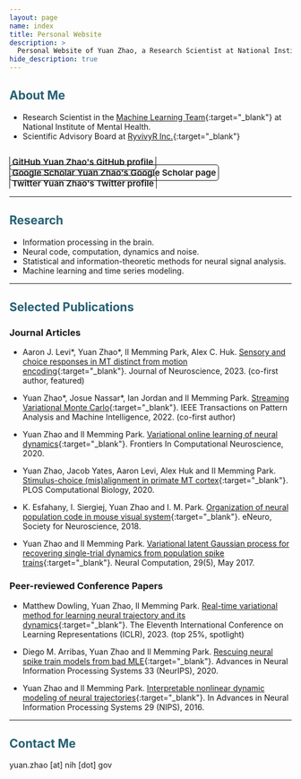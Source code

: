 ```yaml
---
layout: page
name: index
title: Personal Website
description: >
  Personal Website of Yuan Zhao, a Research Scientist at National Institute of Mental Health.
hide_description: true
---
```

<!-- <script type="text/javascript">
	document.getElementsByClassName("page-title")[0].classList.add("sr-only");
</script> -->

<style type="text/css">
	.page-title {
		position: absolute;
		width: 1px;
  		height: 1px;
  		margin: -1px;
  		border: 0;
  		padding: 0;
  		clip: rect(0 0 0 0);
  		overflow: hidden;
	}
</style>

<h2 class="h1" style="color: rgb(35, 95, 115)" id="about">About Me </h2>

* Research Scientist in the [Machine Learning Team](https://cmn.nimh.nih.gov/mlt){:target="_blank"} at National Institute of Mental Health. 
* Scientific Advisory Board at [RyvivyR Inc.](https://ryvivyr.com/){:target="_blank"}

<div class="body-social sidebar-social">
  <ul>
    <li> <a href="https://github.com/yuanz271" title="GitHub" class="no-mark-external" target="_blank"> <span class="icon-github"></span> <span aria-hidden="true">GitHub </span><span class="sr-only">Yuan Zhao's GitHub profile</span></a></li>
    <li> <a href="https://scholar.google.com/citations?user=c6bCVMUAAAAJ&hl" title="Google Scholar" class="no-mark-external" target="_blank"> <span class="icon-googlescholar"></span> <span aria-hidden="true">Google Scholar </span><span class="sr-only">Yuan Zhao's Google Scholar page</span></a></li>
    <li> <a href="https://twitter.com/yuanz271" title="Twitter" class="no-mark-external" target="_blank"> <span class="icon-twitter"></span> <span aria-hidden="true">Twitter </span><span class="sr-only">Yuan Zhao's Twitter profile</span></a></li>
  </ul>
</div>

---
<h2 class="h1" style="color: rgb(35, 95, 115)" id="research">Research </h2>

  * Information processing in the brain.
  * Neural code, computation, dynamics and noise.
  * Statistical and information-theoretic methods for neural signal analysis.
  * Machine learning and time series modeling.

---
<h2 class="h1" style="color: rgb(35, 95, 115)" id="publications">Selected Publications </h2>
  
<h3 class="h2">Journal Articles</h3>

* Aaron J. Levi*, Yuan Zhao*, Il Memming Park, Alex C. Huk. [Sensory and choice responses in MT distinct from motion encoding](https://doi.org/10.1523/JNEUROSCI.0267-22.2023){:target="_blank"}. Journal of Neuroscience, 2023. (co-first author, featured)

* Yuan Zhao*, Josue Nassar*, Ian Jordan and Il Memming Park. [Streaming Variational Monte Carlo](https://doi.org/10.1109/TPAMI.2022.3153225){:target="_blank"}. IEEE Transactions on Pattern Analysis and Machine Intelligence, 2022. (co-first author)

* Yuan Zhao and Il Memming Park. [Variational online learning of neural dynamics](https://doi.org/10.3389/fncom.2020.00071){:target="_blank"}. Frontiers In Computational Neuroscience, 2020.

* Yuan Zhao, Jacob Yates, Aaron Levi, Alex Huk and Il Memming Park. [Stimulus-choice (mis)alignment in primate MT cortex](https://doi.org/10.1371/journal.pcbi.1007614){:target="_blank"}. PLOS Computational Biology, 2020.

* K. Esfahany, I. Siergiej, Yuan Zhao and I. M. Park. [Organization of neural population code in mouse visual system](https://doi.org/10.1523/ENEURO.0414-17.2018){:target="_blank"}. eNeuro, Society for Neuroscience, 2018.

* Yuan Zhao and Il Memming Park. [Variational latent Gaussian process for recovering single-trial dynamics from population spike trains](https://doi.org/10.1162/NECO_a_00953){:target="_blank"}. Neural Computation, 29(5), May 2017.


<h3 class="h2">Peer-reviewed Conference Papers</h3>

* Matthew Dowling, Yuan Zhao, Il Memming Park. [Real-time variational method for learning neural trajectory and its dynamics](https://openreview.net/forum?id=M_MvkWgQSt){:target="_blank"}. The Eleventh International Conference on Learning Representations (ICLR), 2023. (top 25%, spotlight)

* Diego M. Arribas, Yuan Zhao and Il Memming Park. [Rescuing neural spike train models from bad MLE](https://papers.nips.cc/paper/2020/hash/186b690e29892f137b4c34cfa40a3a4d-Abstract.html){:target="_blank"}. Advances in Neural Information Processing Systems 33 (NeurIPS), 2020.

<!-- * J. Nassar, S. Linderman, Yuan Zhao, M. Bugallo and I. M. Park. [Learning structured neural dynamics from single trial population recording](https://ieeexplore.ieee.org/document/8645122){:target="_blank"}. 52nd Asilomar Conference on Signals, Systems and Computers, 2018. -->

* Yuan Zhao and Il Memming Park. [Interpretable nonlinear dynamic modeling of neural trajectories](https://papers.nips.cc/paper/6543-interpretable-nonlinear-dynamic-modeling-of-neural-trajectories){:target="_blank"}. In Advances in Neural Information Processing Systems 29 (NIPS), 2016.

<!-- <h3 class="h2">Conference Abstracts</h3> -->


---
<h2 class="h1" style="color: rgb(35, 95, 115)" id="contact-me">Contact Me </h2>

<p class="home-element">yuan<!-- ghuiknh -->.<!-- ghuiknh -->zhao [a<!-- jngingbhir -->t] nih [dot] gov</p>

<style type="text/css">
  .body-social > ul {
    display: inline-block;
    list-style-type: none;
    margin-bottom: 0;
    overflow: hidden;
    padding: 0;
  }

  .body-social > ul > li {
    float: left;
    
    /* padding-left: 5px; */
    padding-right: 10px;
    
    /* display: inline-block; */
  }


  .body-social > ul > li > a {
    display: inline;
    text-align: center;
    font-size: 0.95rem;
    font-weight: 600;
    /*width: 3rem;*/
    /*height: 4rem;*/
    padding: 4px;
    
    /* line-height: 3rem; */
    
    text-decoration: none;
    border-width: 1px;
    border-style: solid;
    border-radius: 5px;
    transition: background-color 250ms, color 250ms, text-decoration-color 250ms, border-color 250ms;
    
    /* border-bottom: none; */
  }

  .body-social > ul > li > a:not(.btn):not(.no-hover) {
    border-color: var(--accent-color);
  }

  .body-social > ul > li > a:hover {
    color: white;
    background-color: var(--accent-color);
    border-radius: 5px;
    padding: 4px;
    transition: background-color 250ms, color 250ms, text-decoration-color 250ms, border-color 250ms;
  }
</style>

